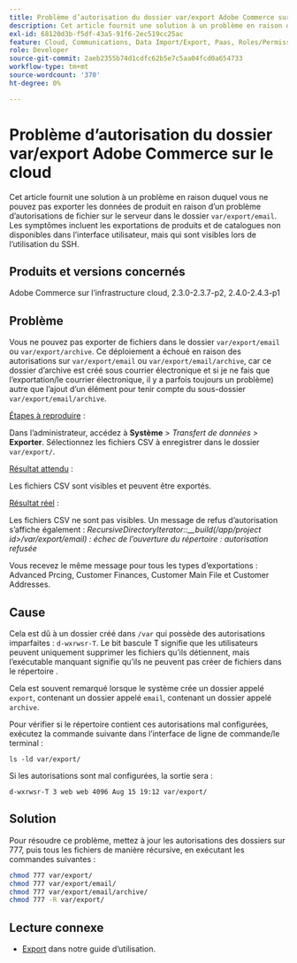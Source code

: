 ```yaml
---
title: Problème d’autorisation du dossier var/export Adobe Commerce sur le cloud
description: Cet article fournit une solution à un problème en raison duquel vous ne pouvez pas exporter les données de produit en raison d’un problème d’autorisation de fichier sur le serveur dans le dossier "var/export/email". Les symptômes incluent les exportations de produits et de catalogues non disponibles dans l’interface utilisateur, mais qui sont visibles lors de l’utilisation du SSH.
exl-id: 68120d3b-f5df-43a5-91f6-2ec519cc25ac
feature: Cloud, Communications, Data Import/Export, Paas, Roles/Permissions
role: Developer
source-git-commit: 2aeb2355b74d1cdfc62b5e7c5aa04fcd0a654733
workflow-type: tm+mt
source-wordcount: '370'
ht-degree: 0%

---
```


# Problème d’autorisation du dossier var/export Adobe Commerce sur le cloud

Cet article fournit une solution à un problème en raison duquel vous ne pouvez pas exporter les données de produit en raison d’un problème d’autorisations de fichier sur le serveur dans le dossier `var/export/email`. Les symptômes incluent les exportations de produits et de catalogues non disponibles dans l’interface utilisateur, mais qui sont visibles lors de l’utilisation du SSH.

## Produits et versions concernés

Adobe Commerce sur l’infrastructure cloud, 2.3.0-2.3.7-p2, 2.4.0-2.4.3-p1

## Problème

Vous ne pouvez pas exporter de fichiers dans le dossier `var/export/email` ou `var/export/archive`.
Ce déploiement a échoué en raison des autorisations sur `var/export/email` ou `var/export/email/archive`, car ce dossier d’archive est créé sous courrier électronique et si je ne fais que l’exportation/le courrier électronique, il y a parfois toujours un problème) autre que l’ajout d’un élément pour tenir compte du sous-dossier `var/export/email/archive`.

<u>Étapes à reproduire</u> :

Dans l’administrateur, accédez à **Système** > *Transfert de données* > **Exporter**.
Sélectionnez les fichiers CSV à enregistrer dans le dossier `var/export/`.

<u>Résultat attendu</u> :

Les fichiers CSV sont visibles et peuvent être exportés.

<u>Résultat réel</u> :

Les fichiers CSV ne sont pas visibles. Un message de refus d’autorisation s’affiche également : *RecursiveDirectoryIterator::__build(/app/project id>/var/export/email) : échec de l’ouverture du répertoire : autorisation refusée*

Vous recevez le même message pour tous les types d’exportations : Advanced Prcing, Customer Finances, Customer Main File et Customer Addresses.

## Cause

Cela est dû à un dossier créé dans `/var` qui possède des autorisations imparfaites : `d-wxrwsr-T`. Le bit bascule T signifie que les utilisateurs peuvent uniquement supprimer les fichiers qu’ils détiennent, mais l’exécutable manquant signifie qu’ils ne peuvent pas créer de fichiers dans le répertoire .

Cela est souvent remarqué lorsque le système crée un dossier appelé `export`, contenant un dossier appelé `email`, contenant un dossier appelé `archive`.

Pour vérifier si le répertoire contient ces autorisations mal configurées, exécutez la commande suivante dans l’interface de ligne de commande/le terminal :

`ls -ld var/export/`

Si les autorisations sont mal configurées, la sortie sera :

`d-wxrwsr-T 3 web web 4096 Aug 15 19:12 var/export/`


## Solution

Pour résoudre ce problème, mettez à jour les autorisations des dossiers sur 777, puis tous les fichiers de manière récursive, en exécutant les commandes suivantes :

```bash
chmod 777 var/export/
chmod 777 var/export/email/
chmod 777 var/export/email/archive/
chmod 777 -R var/export/
```

## Lecture connexe

* [Export](https://experienceleague.adobe.com/fr/docs/commerce-admin/systems/data-transfer/data-export) dans notre guide d’utilisation.
